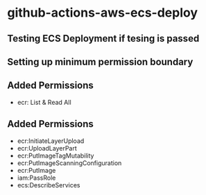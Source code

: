 # github-actions-aws-ecs-deploy

## Testing ECS Deployment if tesing is passed

## Setting up minimum permission boundary


## Added Permissions
- ecr: List & Read All
## Added Permissions
- ecr:InitiateLayerUpload
- ecr:UploadLayerPart
- ecr:PutImageTagMutability
- ecr:PutImageScanningConfiguration
- ecr:PutImage
- iam:PassRole
- ecs:DescribeServices
